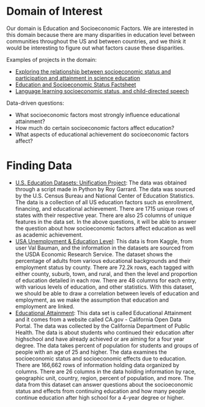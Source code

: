 # Domain of Interest
Our domain is Education and Socioeconomic Factors.
We are interested in this domain because there are many disparities in education level between communities throughout the US and between countries, and we think it would be interesting to figure out what factors cause these disparities.

Examples of projects in the domain:

- [Exploring the relationship between socioeconomic status and participation and attainment in science education](https://royalsociety.org/~/media/Royal_Society_Content/policy/publications/2008/4294969756.pdf)
- [Education and Socioeconomic Status Factsheet](https://www.apa.org/pi/ses/resources/publications/education)
- [Language learning socioeconomic status, and child-directed speech](https://www.ncbi.nlm.nih.gov/pmc/articles/PMC5901657/)

Data-driven questions:

- What socioeconomic factors most strongly influence educational attainment?
- How much do certain socioeconomic factors affect education?
- What aspects of educational achievement do socioeconomic factors affect?

# Finding Data
- [U.S. Education Datasets: Unification Project](https://www.kaggle.com/noriuk/us-education-datasets-unification-project):
The data was obtained through a script made in Python by Roy Garrard. The data was sourced by the U.S. Census Bureau and National Center of Education Statistics. The data is a collection of all US education factors such as enrollment, financing, and educational achievement. There are 1715 unique rows of states with their respective year. There are also 25 columns of unique features in the data set. In the above questions, it will be able to answer the question about how socioeconomic factors affect education as well as academic achievement.
- [USA Unemployment & Education Level](https://www.kaggle.com/valbauman/student-engagement-online-learning-supplement):
This data is from Kaggle, from user Val Bauman, and the information in the datasets are sourced from the USDA Economic Research Service. The dataset shows the percentage of adults from various educational backgrounds and their employment status by county. There are 72.2k rows, each tagged with either county, suburb, town, and rural, and then the level and proportion of education detailed in each row. There are 48 columns for each entry, with various levels of education, and other statistics. With this dataset, we should be able to draw a correlation between levels of education and employment, as we make the assumption that education and employment are linked.
- [Educational Attainment](https://data.ca.gov/en/dataset/educational-attainment):
This data set is called Educational Attainment and it comes from a website called CA.gov - California Open Data Portal. The data was collected by the California Department of Public Health. The data is about students who continued their education after highschool and have already achieved or are aiming for a four year degree. The data takes percent of population for students and groups of people with an age of 25 and higher. The data examines the socioeconomic status and socioeconomic effects due to education. There are 166,662 rows of information holding data organized by columns. There are 26 columns in the data holding information by race, geographic unit, country, region, percent of population, and more. The data from this dataset can answer questions about the socioeconomic status and effects from continuing education and how many people continue education after high school for a 4-year degree or higher.
